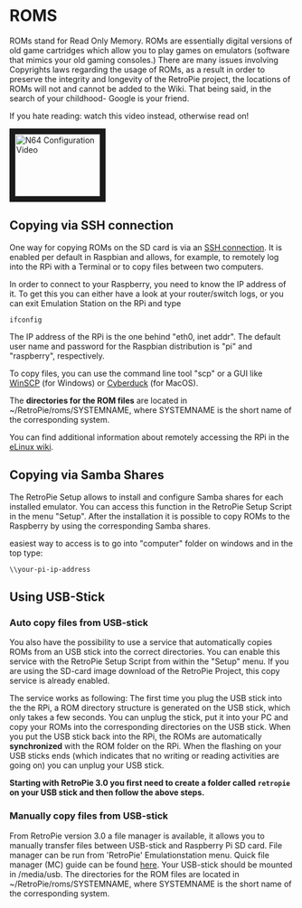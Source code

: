 # ROMS

ROMs stand for Read Only Memory. ROMs are essentially digital versions of old game cartridges which allow you to play games on emulators (software that mimics your old gaming consoles.) There are many issues involving Copyrights laws regarding the usage of ROMs, as a result in order to preserve the integrity and longevity of the  RetroPie project, the locations of ROMs will not and cannot be added to the Wiki. That being said, in the search of your childhood- Google is your friend.

If you hate reading: watch this video instead, otherwise read on! 

<a href="http://www.dailymotion.com/video/x2i0nuk_retropie-copying-roms-to-your-raspberry-pi_videogames" target="_blank"><img src="http://petrockblog.files.wordpress.com/2012/10/retropieprojectlogofinish.jpg" 
alt="N64 Configuration Video" width="150" height="110" border="10" /></a> 



## Copying via SSH connection

One way for copying ROMs on the SD card is via an [SSH connection](http://en.wikipedia.org/wiki/Secure_Shell). It is enabled per default in Raspbian and allows, for example, to remotely log into the RPi with a Terminal or to copy files between two computers.

In order to connect to your Raspberry, you need to know the IP address of it. To get this you can either have a look at your router/switch logs, or you can exit Emulation Station on the RPi and type 

```shell
ifconfig
```
The IP address of the RPi is the one behind "eth0, inet addr". The default user name and password for the Raspbian distribution is "pi" and "raspberry", respectively.

To copy files, you can use the command line tool "scp" or a GUI like [WinSCP](http://winscp.net/eng/index.php) (for Windows) or [Cyberduck](http://cyberduck.ch/) (for MacOS).

The **directories for the ROM files** are located in ~/RetroPie/roms/SYSTEMNAME, where SYSTEMNAME is the short name of the corresponding system.

You can find additional information about remotely accessing the RPi in the [eLinux wiki](http://elinux.org/RPi_Remote_Access).

## Copying via Samba Shares

The RetroPie Setup allows to install and configure Samba shares for each installed emulator. You can access this function in the RetroPie Setup Script in the menu "Setup". After the installation it is possible to copy ROMs to the Raspberry by using the corresponding Samba shares.

easiest way to access is to go into "computer" folder on windows and in the top type:

```shell
\\your-pi-ip-address
```

## Using USB-Stick

### Auto copy files from USB-stick

You also have the possibility to use a service that automatically copies ROMs from an USB stick into the correct directories. You can enable this service with the RetroPie Setup Script from within the "Setup" menu. If you are using the SD-card image download of the RetroPie Project, this copy service is already enabled. 

The service works as following: The first time you plug the USB stick into the the RPi, a ROM directory structure is generated on the USB stick, which only takes a few seconds. You can unplug the stick, put it into your PC and copy your ROMs into the corresponding directories on the USB stick. When you put the USB stick back into the RPi, the ROMs are automatically **synchronized** with the ROM folder on the RPi. When the flashing on your USB sticks ends (which indicates that no writing or reading activities are going on) you can unplug your USB stick.

**Starting with RetroPie 3.0 you first need to create a folder called `retropie` on your USB stick and then follow the above steps.**

### Manually copy files from USB-stick

From RetroPie version 3.0 a file manager is available, it allows you to manually transfer files between USB-stick and Raspberry Pi SD card. File manager can be run from 'RetroPie' Emulationstation menu. Quick file manager (MC) guide can be found [here](http://www.thegeekstuff.com/2008/10/midnight-commander-mc-guide-powerful-text-based-file-manager-for-unix/). Your USB-stick should be mounted in /media/usb. The directories for the ROM files are located in ~/RetroPie/roms/SYSTEMNAME, where SYSTEMNAME is the short name of the corresponding system.